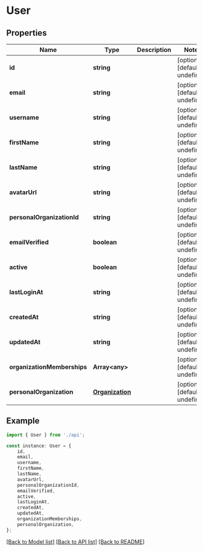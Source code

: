 # User


## Properties

Name | Type | Description | Notes
------------ | ------------- | ------------- | -------------
**id** | **string** |  | [optional] [default to undefined]
**email** | **string** |  | [optional] [default to undefined]
**username** | **string** |  | [optional] [default to undefined]
**firstName** | **string** |  | [optional] [default to undefined]
**lastName** | **string** |  | [optional] [default to undefined]
**avatarUrl** | **string** |  | [optional] [default to undefined]
**personalOrganizationId** | **string** |  | [optional] [default to undefined]
**emailVerified** | **boolean** |  | [optional] [default to undefined]
**active** | **boolean** |  | [optional] [default to undefined]
**lastLoginAt** | **string** |  | [optional] [default to undefined]
**createdAt** | **string** |  | [optional] [default to undefined]
**updatedAt** | **string** |  | [optional] [default to undefined]
**organizationMemberships** | **Array&lt;any&gt;** |  | [optional] [default to undefined]
**personalOrganization** | [**Organization**](Organization.md) |  | [optional] [default to undefined]

## Example

```typescript
import { User } from './api';

const instance: User = {
    id,
    email,
    username,
    firstName,
    lastName,
    avatarUrl,
    personalOrganizationId,
    emailVerified,
    active,
    lastLoginAt,
    createdAt,
    updatedAt,
    organizationMemberships,
    personalOrganization,
};
```

[[Back to Model list]](../README.md#documentation-for-models) [[Back to API list]](../README.md#documentation-for-api-endpoints) [[Back to README]](../README.md)
